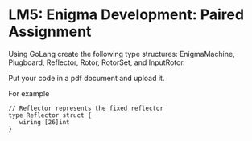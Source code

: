 # LM5: Enigma Development: Paired Assignment

Using GoLang create the following type structures: EnigmaMachine, Plugboard, Reflector, Rotor, RotorSet, and InputRotor.

Put your code in a pdf document and upload it.

For example

```GoLang
// Reflector represents the fixed reflector
type Reflector struct {
   wiring [26]int
}
```
